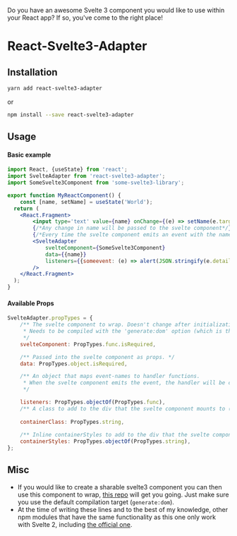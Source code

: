 Do you have an awesome Svelte 3 component you would like to use within your React app?
If so, you've come to the right place!
# React-Svelte3-Adapter

## Installation
```bash
yarn add react-svelte3-adapter
```
or 
```bash
npm install --save react-svelte3-adapter
```

## Usage
#### Basic example
```jsx
import React, {useState} from 'react';
import SvelteAdapter from 'react-svelte3-adapter';
import SomeSvelte3Component from 'some-svelte3-library';

export function MyReactComponent() {
    const [name, setName] = useState('World');
  return (
    <React.Fragment>
        <input type='text' value={name} onChange={(e) => setName(e.target.value)}/>
        {/*Any change in name will be passed to the svelte component*/}
        {/*Every time the svelte component emits an event with the name "someevent" the function will be called */}
        <SvelteAdapter
            svelteComponent={SomeSvelte3Component}
            data={{name}}
            listeners={{someevent: (e) => alert(JSON.stringify(e.detail))}}
        />
    </React.Fragment>
  );
}
```
#### Available Props
```jsx
SvelteAdapter.propTypes = {
    /** The svelte component to wrap. Doesn't change after initialization.
     * Needs to be compiled with the 'generate:dom' option (which is the svelte default).
     */
    svelteComponent: PropTypes.func.isRequired,

    /** Passed into the svelte component as props. */
    data: PropTypes.object.isRequired,

    /** An object that maps event-names to handler functions.
     * When the svelte component emits the event, the handler will be called.
     */

    listeners: PropTypes.objectOf(PropTypes.func),
    /** A class to add to the div that the svelte component mounts to (a.k.a it's container).*/
    
    containerClass: PropTypes.string,
    
    /** Inline containerStyles to add to the div that the svelte component mounts to (a.k.a it's container).*/
    containerStyles: PropTypes.objectOf(PropTypes.string),
};
```


## Misc
- If you would like to create a sharable svelte3 component you can then use this component to wrap, [this repo](https://github.com/sveltejs/component-template) will get you going. Just make sure you use the default compilation target (`generate:dom`). 
- At the time of writing these lines and to the best of my knowledge, other npm modules that have the same functionality as this one only work with Svelte 2, including [the official one](https://github.com/Rich-Harris/react-svelte).
